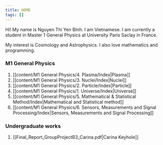 ```yaml
---
title: HOME
tags: []
---
```

Hi! My name is Nguyen Thi Yen Binh. I am Vietnamese. I am currently a student in Master 1 General Physics at University Paris Saclay in France. 

My interest is Cosmology and Astrophysics. I also love mathematics and programming.
### M1 General Physics
1. [[content/M1 General Physics/4. Plasma/Index|Plasma]]
2. [[content/M1 General Physics/3. Nuclei/Index|Nuclei]]
3. [[content/M1 General Physics/2. Particle/Index|Particle]]
4. [[content/M1 General Physics/1. Universe/Index|Universe]]
5. [[content/M1 General Physics/5. Mathematical & Statistical Method/Index|Mathematical and Statistical method]]
6. [[content/M1 General Physics/6. Sensors, Measurements and Signal Processing/Index|Sensors, Measurements and Signal Processing]]
### Undergraduate works
1. [[Final_Report_GroupProjectB3_Carina.pdf|Carina Keyhole]]







